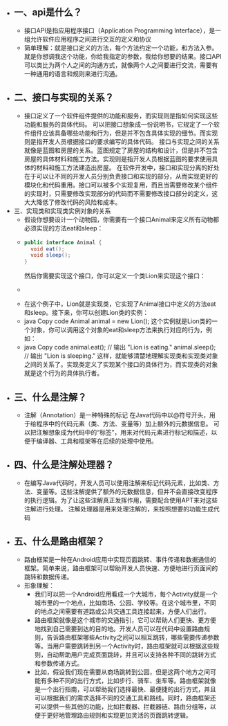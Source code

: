 - ## 一、api是什么？
	- 接口API是指应用程序接口（Application Programming Interface），是一组允许软件应用程序之间进行交互的定义和协议
	- 简单理解：就是接口定义的方法，每个方法约定一个功能，和方法入参。就是你想调我这个功能，你给我指定的参数，我给你想要的结果。接口API可以类比为两个人之间的沟通方式，就像两个人之间要进行交流，需要有一种通用的语言和规则来进行沟通。
- ## 二、接口与实现的关系？
	- 接口定义了一个软件组件提供的功能和服务，而实现则是指如何实现这些功能和服务的具体代码。
	  可以把接口想象成一份说明书，它规定了一个软件组件应该具备哪些功能和行为，但是并不包含具体实现的细节。而实现则是指开发人员根据接口的要求编写的具体代码。
	  接口与实现之间的关系就像是蓝图和房屋的关系。蓝图规定了房屋的结构和设计，但是并不包含房屋的具体材料和施工方法。实现则是指开发人员根据蓝图的要求使用具体的材料和施工方法建造出房屋。
	  在软件开发中，接口和实现分离的好处在于可以让不同的开发人员分别负责接口和实现的部分，从而实现更好的模块化和代码重用。接口可以被多个实现复用，而且当需要修改某个组件的实现时，只需要修改实现部分的代码而不需要修改接口部分的定义，这大大降低了修改代码的风险和成本。
- 三、实现类和实现类实例对象的关系
	- 假设你想要设计一个动物园，你需要有一个接口Animal来定义所有动物都必须实现的方法eat和sleep：
	- ```java
	  public interface Animal {
	    void eat();
	    void sleep();
	  }
	  ```
	  然后你需要实现这个接口，你可以定义一个类Lion来实现这个接口：
	- ```java
	  
	  ```
	- 在这个例子中，Lion就是实现类，它实现了Animal接口中定义的方法eat和sleep。接下来，你可以创建Lion类的实例：
	- java
	  Copy code
	  Animal animal = new Lion();
	  这个实例就是Lion类的一个对象，你可以调用这个对象的eat和sleep方法来执行对应的行为，例如：
	- java
	  Copy code
	  animal.eat(); // 输出 "Lion is eating."
	  animal.sleep(); // 输出 "Lion is sleeping."
	  这样，就能够清楚地理解实现类和实现类对象之间的关系了。实现类定义了实现某个接口的具体行为，而实现类的对象就是这个行为的具体执行者。
- ## 三、什么是注解？
	- 注解（Annotation）是一种特殊的标记
	  在Java代码中以@符号开头，用于给程序中的代码元素（类、方法、变量等）加上额外的元数据信息。
	  可以把注解想象成为代码中的“标签”，用来对代码元素进行标记和描述，以便于编译器、工具和框架等在后续的处理中使用。
- ## 四、什么是注解处理器？
	- 在编写Java代码时，开发人员可以使用注解来标记代码元素，比如类、方法、变量等。这些注解提供了额外的元数据信息，但并不会直接改变程序的执行逻辑。为了让这些注解真正发挥作用，需要配合使用APT来对这些注解进行处理。
	  注解处理器是用来处理注解的，来按照想要的功能生成代码
- ## 五、什么是路由框架？
	- 路由框架是一种在Android应用中实现页面跳转、事件传递和数据通信的框架。简单来说，路由框架可以帮助开发人员快速、方便地进行页面间的跳转和数据传递。
	- 形象理解：
		- 我们可以把一个Android应用看成一个大城市，每个Activity就是一个城市里的一个地点，比如商场、公园、学校等。在这个城市里，不同的地点之间需要有道路或公共交通工具连接起来，方便人们出行。
		- 路由框架就像是这个城市的交通指引，它可以帮助人们更快、更方便地找到自己需要到达的目的地。开发人员可以在代码中设置路由规则，告诉路由框架哪些Activity之间可以相互跳转，哪些需要传递参数等。当用户需要跳转到另一个Activity时，路由框架就可以根据这些规则，自动帮助用户完成页面跳转，并且可以支持各种不同的跳转方式和参数传递方式。
		- 比如，假设我们现在需要从商场跳转到公园，但是这两个地方之间可能有多种不同的出行方式，比如步行、骑车、坐车等。路由框架就像是一个出行指南，可以帮助我们选择最快、最便捷的出行方式，并且可以根据我们的需求选择不同的交通工具和路线。同时，路由框架还可以提供一些其他的功能，比如拦截器、拦截器链、路由分组等，以便于更好地管理路由规则和实现更加灵活的页面跳转逻辑。